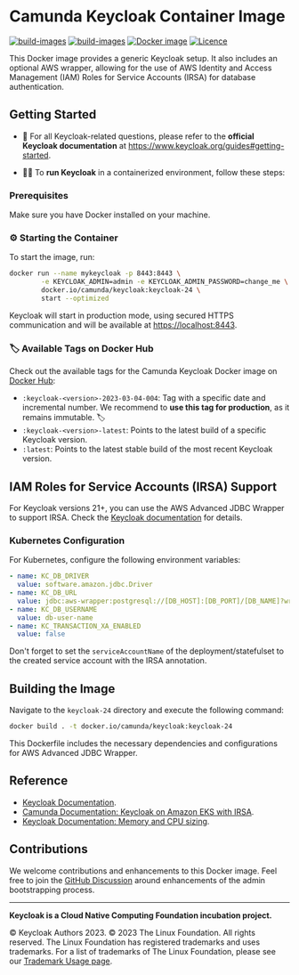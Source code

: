 # Camunda Keycloak Container Image

[![build-images](https://img.shields.io/badge/Camunda-FC5D0D)](https://www.camunda.com/)
[![build-images](https://github.com/camunda/keycloak/actions/workflows/build-images.yml/badge.svg?branch=main)](https://github.com/camunda/keycloak/actions/workflows/build-images.yml)
[![Docker image](https://img.shields.io/badge/docker.io%2Fcamunda%2Fkeycloak-e4f0fb?logo=docker&label=docker%20amd64,arm64)](https://hub.docker.com/r/camunda/keycloak)
[![Licence](https://img.shields.io/github/license/camunda/keycloak)](https://github.com/camunda/keycloak/blob/master/LICENSE)

This Docker image provides a generic Keycloak setup. It also includes an optional AWS wrapper, allowing for the use of AWS Identity and Access Management (IAM) Roles for Service Accounts (IRSA) for database authentication.

## Getting Started

- 📘 For all Keycloak-related questions, please refer to the **official Keycloak documentation** at https://www.keycloak.org/guides#getting-started.

-  🐳🚀 To **run Keycloak** in a containerized environment, follow these steps:

### Prerequisites

Make sure you have Docker installed on your machine.

### ⚙️ Starting the Container

To start the image, run:

```bash
docker run --name mykeycloak -p 8443:8443 \
        -e KEYCLOAK_ADMIN=admin -e KEYCLOAK_ADMIN_PASSWORD=change_me \
        docker.io/camunda/keycloak:keycloak-24 \
        start --optimized
```

Keycloak will start in production mode, using secured HTTPS communication and will be available at [https://localhost:8443](https://localhost:8443).

### 🏷️ Available Tags on Docker Hub

Check out the available tags for the Camunda Keycloak Docker image on [Docker Hub](https://hub.docker.com/r/camunda/keycloak/tags):

- `:keycloak-<version>-2023-03-04-004`: Tag with a specific date and incremental number. We recommend to **use this tag for production**, as it remains immutable. 🏷️
- `:keycloak-<version>-latest`: Points to the latest build of a specific Keycloak version.
- `:latest`: Points to the latest stable build of the most recent Keycloak version.


## IAM Roles for Service Accounts (IRSA) Support

For Keycloak versions 21+, you can use the AWS Advanced JDBC Wrapper to support IRSA. Check the [Keycloak documentation](https://www.keycloak.org/server/containers) for details.

### Kubernetes Configuration

For Kubernetes, configure the following environment variables:

```yaml
- name: KC_DB_DRIVER
  value: software.amazon.jdbc.Driver
- name: KC_DB_URL
  value: jdbc:aws-wrapper:postgresql://[DB_HOST]:[DB_PORT]/[DB_NAME]?wrapperPlugins=iam
- name: KC_DB_USERNAME
  value: db-user-name
- name: KC_TRANSACTION_XA_ENABLED
  value: false
```

Don't forget to set the `serviceAccountName` of the deployment/statefulset to the created service account with the IRSA annotation.

## Building the Image

Navigate to the `keycloak-24` directory and execute the following command:

```bash
docker build . -t docker.io/camunda/keycloak:keycloak-24
```

This Dockerfile includes the necessary dependencies and configurations for AWS Advanced JDBC Wrapper.

## Reference

- [Keycloak Documentation](https://www.keycloak.org/documentation).
- [Camunda Documentation: Keycloak on Amazon EKS with IRSA](https://docs.camunda.io/docs/self-managed/platform-deployment/helm-kubernetes/platforms/amazon-eks/irsa/).
- [Keycloak Documentation: Memory and CPU sizing](https://www.keycloak.org/high-availability/concepts-memory-and-cpu-sizing).

## Contributions

We welcome contributions and enhancements to this Docker image. Feel free to join the [GitHub Discussion](https://github.com/camunda/keycloak/issues) around enhancements of the admin bootstrapping process.

---

**Keycloak is a Cloud Native Computing Foundation incubation project.**

© Keycloak Authors 2023. © 2023 The Linux Foundation. All rights reserved. The Linux Foundation has registered trademarks and uses trademarks. For a list of trademarks of The Linux Foundation, please see our [Trademark Usage page](https://www.linuxfoundation.org/trademark-usage/).
